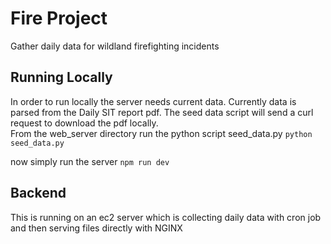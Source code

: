 # Fire Project
  Gather daily data for wildland firefighting incidents



## Running Locally
In order to run locally the server needs current data. Currently data is parsed from the Daily SIT report pdf. The seed data script will send a curl request to download the pdf locally.  
From the web_server directory run the python script seed_data.py
```python seed_data.py```

now simply run the server
```npm run dev```

## Backend
This is running on an ec2 server which is collecting daily data with cron job and then serving files directly with NGINX
